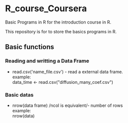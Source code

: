 # R_course_Coursera
Basic Programs in R for the introduction course in R.

This repository is for to store the basics programs in R. 


<h2> Basic functions</h2>


<h3> Reading and writting a Data Frame </h3>

<ul>
<li>read.csv('name_file.csv') - read a external data frame.<br>
example: <br>
data_time <- read.csv("diffusion_many_coef.csv")  
</li>
</ul>


<h3> Basic datas </h3>
<ul>
<li> nrow(data frame) /ncol is equivalent/- number of rows <br>
example:<br>
nrow(data)
</li>
</ul>


